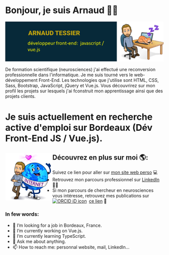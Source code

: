 # Bonjour, je suis Arnaud 🙋‍♂️

<img src="https://raw.githubusercontent.com/LemonW00D/LemonW00D/master/header.png" alt="header-banner -Arnaud TESSIER - développeur front-end: javascript / vue.js">

De formation scientifique (neurosciences) j'ai effectué une reconversion professionnelle dans l'informatique. Je me suis tourné vers le web-développement Front-End. Les technologies que j'utilise sont HTML, CSS, Sass, Bootstrap, JavaScript, jQuery et Vue.js. Vous découvrirez sur mon profil les projets sur lesquels j'ai fconstruit mon apprentissage ainsi que des projets clients. 

# 
# Je suis actuellement en recherche active d'emploi sur Bordeaux (Dév Front-End JS / Vue.js).



## Découvrez en plus sur moi 🌎: <img align="left" width="150" height="150" src="https://raw.githubusercontent.com/LemonW00D/LemonW00D/master/images/love-web.png">
- Suivez ce lien pour aller sur <a href="https://www.arnaud-tessier.com" target = "_blank">mon site web perso</a> 💻
- Retrouvez mon parcours professionnel sur <a href="https://www.linkedin.com/in/arnaud-tessier-a9732b63" target = "_blank"> LinkedIn</a> 👨‍🎓
- Si mon parcours de chercheur en neurosciences vous intéresse, retrouvez mes publications sur <div itemscope itemtype="https://schema.org/Person"><a itemprop="sameAs" content="https://orcid.org/0000-0001-5758-5693" target = "_blank" href="https://orcid.org/0000-0001-5758-5693" target="orcid.widget" rel="me noopener noreferrer" style="vertical-align:top;"><img src="https://orcid.org/sites/default/files/images/orcid_16x16.png" style="width:1em;margin-right:.5em;" alt="ORCID iD icon">ce lien</a> 💼</div> 

### In few words:

- 👯 I’m looking for a job in Bordeaux, France.
- 🔭 I’m currently working on Vue.js.
- 🌱 I’m currently learning TypeScript.
- 💬 Ask me about anything.
- 📫 How to reach me: personnal website, mail, LinkedIn...
